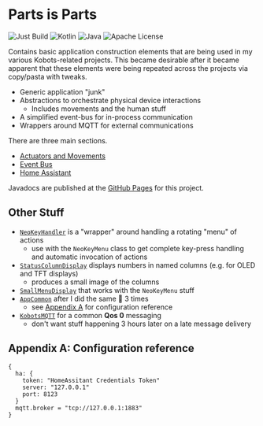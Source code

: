 # Parts is Parts

![Just Build](https://github.com/EAGrahamJr/kobots-parts/actions/workflows/build.yaml/badge.svg) ![Kotlin](https://badgen.net/badge/Kotlin/1.9.0/purple) ![Java](https://badgen.net/badge/Java/17/orange) ![Apache License](https://badgen.net/github/license/EAGrahamJr/kobots-devices)

Contains basic application construction elements that are being used in my various Kobots-related projects. This became desirable after it became apparent that these elements were being repeated across the projects via copy/pasta with tweaks.

- Generic application "junk"
- Abstractions to orchestrate physical device interactions
  - Includes movements and the human stuff
- A simplified event-bus for in-process communication
- Wrappers around MQTT for external communications

There are three main sections.

- [Actuators and Movements](Movements.md)
- [Event Bus](EventBus.md)
- [Home Assistant](HomeAssistant.md)

Javadocs are published at the [GitHub Pages](https://eagrahamjr.github.io/kobots-parts/) for this project.



## Other Stuff

- [`NeoKeyHandler`](src/main/kotlin/crackers/kobots/parts/app/io/NeoKeyHandler.kt) is a "wrapper" around handling a rotating "menu" of actions
  - use with the `NeoKeyMenu` class to get complete key-press handling and automatic invocation of actions
- [`StatusColumnDisplay`](src/main/kotlin/crackers/kobots/parts/app/io/StatusColumnDisplay.kt) displays numbers in named columns (e.g. for OLED and TFT displays)
    - produces a small image of the columns
- [`SmallMenuDisplay`](src/main/kotlin/crackers/kobots/parts/app/io/SmallMenuDisplay.kt) that works with the `NeoKeyMenu` stuff
- [`AppCommon`](src/main/kotlin/crackers/kobots/parts/app/AppCommon.kt) after I did the same :poop: 3 times
  - see [Appendix A](#appendix-a-configuration-reference) for configuration reference
- [`KobotsMQTT`](src/main/kotlin/crackers/kobots/parts/mqtt/KobotsMQTT.kt) for a common **Qos 0** messaging
    - don't want stuff happening 3 hours later on a late message delivery 

## Appendix A: Configuration reference

```hocon
{
  ha: {
    token: "HomeAssitant Credentials Token"
    server: "127.0.0.1"
    port: 8123
  }
  mqtt.broker = "tcp://127.0.0.1:1883"
}

```
